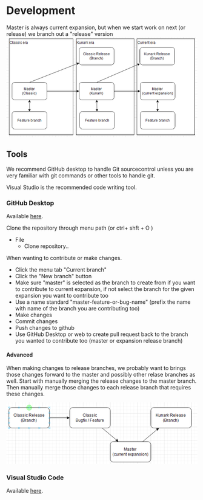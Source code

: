 # Development
Master is always current expansion, but when we start work on next (or release) we branch out a "release" version
![Branching strategy](branching_strategy.png "Branching strategy")

## Tools
We recommend GitHub desktop to handle Git sourcecontrol unless you are very familiar with git commands or other tools to handle git.

Visual Studio is the recommended code writing tool.

### GitHub Desktop
Available [here](https://desktop.github.com/).

Clone the repository through menu path (or ctrl+ shft + O )
* File
  * Clone repository.. 

When wanting to contribute or make changes.
* Click the menu tab "Current branch"
* Click the "New branch" button
* Make sure "master" is selected as the branch to create from if you want to contribute to current expansion, if not select the branch for the given expansion you want to contribute too
* Use a name standard "master-feature-or-bug-name" (prefix the name with name of the branch you are contributing too)
* Make changes
* Commit changes
* Push changes to github
* Use GitHub Desktop or web to create pull request back to the branch you wanted to contribute too (master or expansion release branch)

#### Advanced
When making changes to release branches, we probably want to brings those changes forward to the master and possibly other relase branches as well. Start with manually merging the release changes to the master branch. Then manually merge those changes to each release branch that requires these changes.

![Branching workflow](branching-workflow.png "Branching workflow")

### Visual Studio Code
Available [here](https://code.visualstudio.com/download).